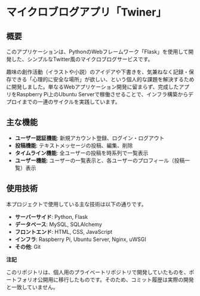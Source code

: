 # マイクロブログアプリ「Twiner」

## 概要

このアプリケーションは、PythonのWebフレームワーク「Flask」を使用して開発した、シンプルなTwitter風のマイクロブログサービスです。

趣味の創作活動（イラストや小説）のアイデアや下書きを、気兼ねなく記録・保存できる「心理的に安全な場所」が欲しい、という個人的な課題を解決するために開発しました。単なるWebアプリケーション開発に留まらず、完成したアプリをRaspberry Pi上のUbuntu Serverで稼働させることで、インフラ構築からデプロイまでの一連のサイクルを実践しています。

## 主な機能

* **ユーザー認証機能**: 新規アカウント登録、ログイン・ログアウト
* **投稿機能**: テキストメッセージの投稿、編集、削除
* **タイムライン機能**: 全ユーザーの投稿を時系列で一覧表示
* **ユーザー機能**: ユーザーの一覧表示と、各ユーザーのプロフィール（投稿一覧）表示

## 使用技術

本プロジェクトで使用している主な技術は以下の通りです。

* **サーバーサイド**: Python, Flask
* **データベース**: MySQL, SQLAlchemy
* **フロントエンド**: HTML, CSS, JavaScript
* **インフラ**: Raspberry Pi, Ubuntu Server, Nginx, uWSGI
* **その他**: Git

**注記**

このリポジトリは、個人用のプライベートリポジトリで開発していたものを、ポートフォリオ公開用に移行したものです。そのため、コミット履歴は実際の開発と一致していません。
